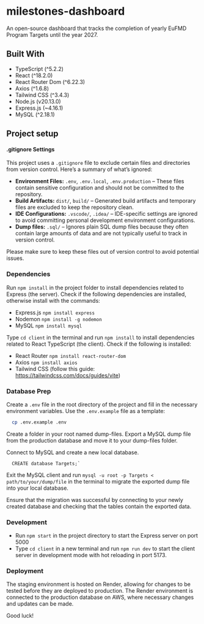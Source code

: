 # milestones-dashboard

An open-source dashboard that tracks the completion of yearly EuFMD Program Targets until the year 2027.

## Built With

- TypeScript (^5.2.2)
- React (^18.2.0)
- React Router Dom (^6.22.3)
- Axios (^1.6.8)
- Tailwind CSS (^3.4.3)
- Node.js (v20.13.0)
- Express.js (~4.16.1)
- MySQL (^2.18.1)

## Project setup

#### .gitignore Settings

This project uses a `.gitignore` file to exclude certain files and directories from version control. Here’s a summary of what’s ignored:

- **Environment Files:** `.env`, `.env.local`, `.env.production` – These files contain sensitive configuration and should not be committed to the repository.
- **Build Artifacts:** `dist/`, `build/` – Generated build artifacts and temporary files are excluded to keep the repository clean.
- **IDE Configurations:** `.vscode/`, `.idea/` – IDE-specific settings are ignored to avoid committing personal development environment configurations.
- **Dump files:** `.sql/` – Ignores plain SQL dump files because they often contain large amounts of data and are not typically useful to track in version control.

Please make sure to keep these files out of version control to avoid potential issues.

### Dependencies

Run `npm install` in the project folder to install dependencies related to Express (the server). Check if the following dependencies are installed, otherwise install with the commands:

- Express.js `npm install express`
- Nodemon `npm install -g nodemon`
- MySQL `npm install mysql`

Type `cd client` in the terminal and run `npm install` to install dependencies related to React TypeScript (the client). Check if the following is installed:

- React Router `npm install react-router-dom`
- Axios `npm install axios`
- Tailwind CSS (follow this guide: https://tailwindcss.com/docs/guides/vite)

### Database Prep

Create a `.env` file in the root directory of the project and fill in the necessary environment variables. Use the `.env.example` file as a template:

```sh
  cp .env.example .env
```

Create a folder in your root named dump-files. Export a MySQL dump file from the production database and move it to your dump-files folder.

Connect to MySQL and create a new local database.

```
  CREATE database Targets;`
```

Exit the MySQL client and run `mysql -u root -p Targets < path/to/your/dump/file` in the terminal to migrate the exported dump file into your local database.

Ensure that the migration was successful by connecting to your newly created database and checking that the tables contain the exported data.

### Development

- Run `npm start` in the project directory to start the Express server on port 5000
- Type `cd client` in a new terminal and run `npm run dev` to start the client server in development mode with hot reloading in port 5173.

### Deployment

The staging environment is hosted on Render, allowing for changes to be tested before they are deployed to production. The Render environment is connected to the production database on AWS, where necessary changes and updates can be made.

Good luck!
